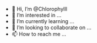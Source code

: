 - 👋 Hi, I’m @Chlorophylll
- 👀 I’m interested in ...
- 🌱 I’m currently learning ...
- 💞️ I’m looking to collaborate on ...
- 📫 How to reach me ...

<!---
Chlorophylll/Chlorophylll is a ✨ special ✨ repository because its `README.md` (this file) appears on your GitHub profile.
You can click the Preview link to take a look at your changes.
--->
